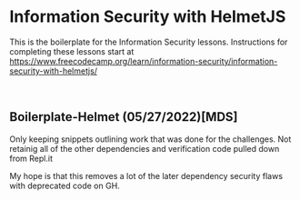 # Information Security with HelmetJS

This is the boilerplate for the Information Security lessons. Instructions for completing these lessons start at https://www.freecodecamp.org/learn/information-security/information-security-with-helmetjs/

<br>

## **Boilerplate-Helmet (05/27/2022)[MDS]**

Only keeping snippets outlining work that was done for the challenges. Not retainig all of the other dependencies and verification code pulled down from Repl.it

My hope is that this removes a lot of the later dependency security flaws with deprecated code on GH.
